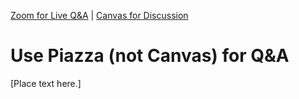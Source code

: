 [<i class="far fa-arrow-alt-circle-left"></i> Zoom for Live Q&A](mit-info.html) | [Canvas for Discussion <i class="far fa-arrow-alt-circle-right"></i>](canvas-for-discussion.html) 

# Use Piazza (not Canvas) for Q&A

[Place text here.]
